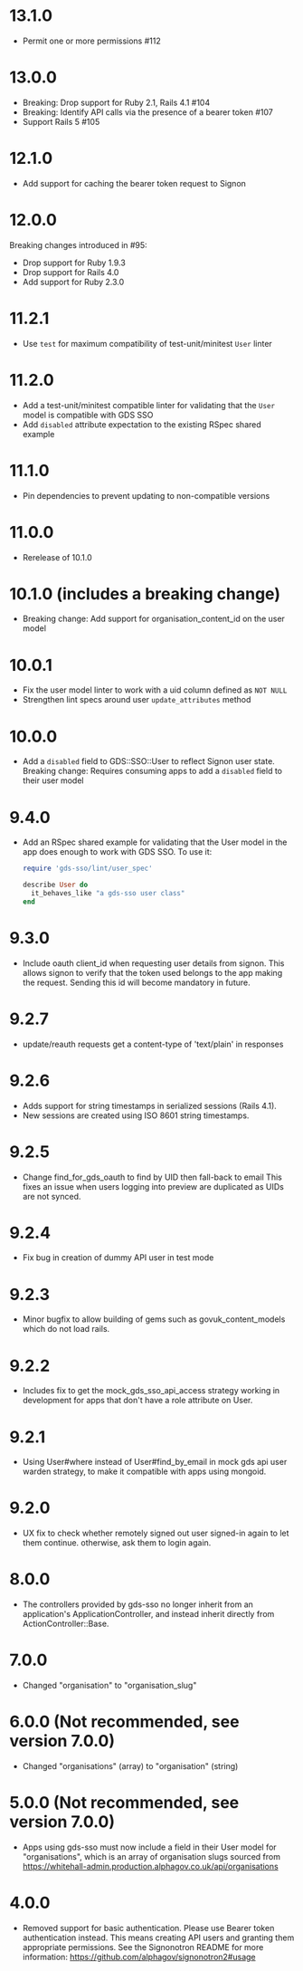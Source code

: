 # 13.1.0

* Permit one or more permissions #112

# 13.0.0

* Breaking: Drop support for Ruby 2.1, Rails 4.1 #104
* Breaking: Identify API calls via the presence of a bearer token #107
* Support Rails 5 #105

# 12.1.0

* Add support for caching the bearer token request to Signon

# 12.0.0

Breaking changes introduced in #95:

* Drop support for Ruby 1.9.3
* Drop support for Rails 4.0
* Add support for Ruby 2.3.0

# 11.2.1

* Use `test` for maximum compatibility of test-unit/minitest `User` linter

# 11.2.0

* Add a test-unit/minitest compatible linter for validating that the `User`
  model is compatible with GDS SSO
* Add `disabled` attribute expectation to the existing RSpec shared example

# 11.1.0

* Pin dependencies to prevent updating to non-compatible versions

# 11.0.0

* Rerelease of 10.1.0

# 10.1.0 (includes a breaking change)

* Breaking change: Add support for organisation_content_id on the user model

# 10.0.1

* Fix the user model linter to work with a uid column defined as `NOT NULL`
* Strengthen lint specs around user `update_attributes` method

# 10.0.0

* Add a `disabled` field to GDS::SSO::User to reflect Signon user state.
  Breaking change: Requires consuming apps to add a `disabled` field to their user model

# 9.4.0

* Add an RSpec shared example for validating that the User model in the app
  does enough to work with GDS SSO. To use it:

  ```ruby
  require 'gds-sso/lint/user_spec'

  describe User do
    it_behaves_like "a gds-sso user class"
  end
  ```

# 9.3.0

* Include oauth client_id when requesting user details from signon.
  This allows signon to verify that the token used belongs to the app making
  the request.  Sending this id will become mandatory in future.

# 9.2.7

* update/reauth requests get a content-type of 'text/plain' in responses

# 9.2.6

* Adds support for string timestamps in serialized sessions (Rails 4.1).
* New sessions are created using ISO 8601 string timestamps.

# 9.2.5

* Change find_for_gds_oauth to find by UID then fall-back to email
  This fixes an issue when users logging into preview are duplicated
  as UIDs are not synced.

# 9.2.4

* Fix bug in creation of dummy API user in test mode

# 9.2.3

* Minor bugfix to allow building of gems such as govuk_content_models which do
  not load rails.

# 9.2.2

* Includes fix to get the mock_gds_sso_api_access
  strategy working in development for apps that
  don't have a role attribute on User.

# 9.2.1

* Using User#where instead of User#find_by_email
  in mock gds api user warden strategy, to make
  it compatible with apps using mongoid.

# 9.2.0

* UX fix to check whether remotely signed out user
  signed-in again to let them continue. otherwise,
  ask them to login again.

# 8.0.0

* The controllers provided by gds-sso no longer inherit from an application's
  ApplicationController, and instead inherit directly from
  ActionController::Base.

# 7.0.0

* Changed "organisation" to "organisation_slug"

# 6.0.0 (Not recommended, see version 7.0.0)

* Changed "organisations" (array) to "organisation" (string)

# 5.0.0 (Not recommended, see version 7.0.0)

* Apps using gds-sso must now include a field in their User model for
  "organisations", which is an array of organisation slugs sourced from
  https://whitehall-admin.production.alphagov.co.uk/api/organisations

# 4.0.0

* Removed support for basic authentication. Please use Bearer token
  authentication instead. This means creating API users and granting them
  appropriate permissions. See the Signonotron README for more information:
  https://github.com/alphagov/signonotron2#usage
